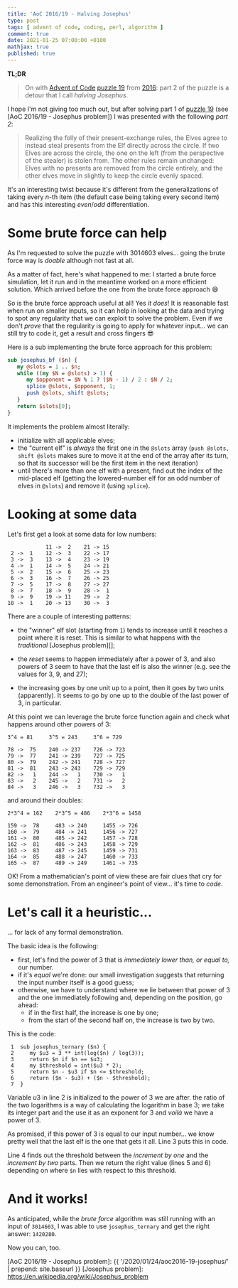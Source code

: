 ```yaml
---
title: 'AoC 2016/19 - Halving Josephus'
type: post
tags: [ advent of code, coding, perl, algorithm ]
comment: true
date: 2021-01-25 07:00:00 +0100
mathjax: true
published: true
---
```


**TL;DR**

> On with [Advent of Code][] [puzzle 19][p19] from [2016][aoc2016]: part
> 2 of the puzzle is a detour that I call *halving Josephus*.

I hope I'm not giving too much out, but after solving part 1 of [puzzle
19][p19] (see [AoC 2016/19 - Josephus problem]) I was presented with the
following *part 2*:

> Realizing the folly of their present-exchange rules, the Elves agree
> to instead steal presents from the Elf directly across the circle. If
> two Elves are across the circle, the one on the left (from the
> perspective of the stealer) is stolen from. The other rules remain
> unchanged: Elves with no presents are removed from the circle
> entirely, and the other elves move in slightly to keep the circle
> evenly spaced.

It's an interesting twist because it's different from the
generalizations of taking every $n$-th item (the default case being
taking every second item) and has this interesting *even*/*odd*
differentiation.

# Some brute force can help

As I'm requested to solve the puzzle with $3014603$ elves... going the
brute force way is *doable* although not fast at all.

As a matter of fact, here's what happened to me: I started a brute force
simulation, let it run and in the meantime worked on a more efficient
solution. Which arrived before the one from the brute force approach 😄

So is the brute force approach useful at all! Yes *it does*! It is
reasonable fast when run on smaller inputs, so it can help in looking at
the data and trying to spot any regularity that we can exploit to solve
the problem. Even if we don't *prove* that the regularity is going to
apply for whatever input... we can still try to code it, get a result
and cross fingers 😎

Here is a sub implementing the brute force approach for this problem:

```perl
sub josephus_bf ($n) {
   my @slots = 1 .. $n;
   while ((my $N = @slots) > 1) {
      my $opponent = $N % 1 ? ($N - 1) / 2 : $N / 2;
      splice @slots, $opponent, 1;
      push @slots, shift @slots;
   }
   return $slots[0];
}
```

It implements the problem almost literally:

- initialize with all applicable elves;
- the "current elf" is *always* the first one in the `@slots` array
  (`push @slots, shift @slots` makes sure to move it at the end of the
  array after its turn, so that its successor will be the first item in
  the next iteration)
- until there's more than one elf with a present, find out the index of
  the mid-placed elf (getting the lowered-number elf for an odd number
  of elves in `@slots`) and remove it (using `splice`).

# Looking at some data

Let's first get a look at some data for low numbers:

```
            11 ->  2    21 -> 15
 2 ->  1    12 ->  3    22 -> 17
 3 ->  3    13 ->  4    23 -> 19
 4 ->  1    14 ->  5    24 -> 21
 5 ->  2    15 ->  6    25 -> 23
 6 ->  3    16 ->  7    26 -> 25
 7 ->  5    17 ->  8    27 -> 27
 8 ->  7    18 ->  9    28 ->  1
 9 ->  9    19 -> 11    29 ->  2
10 ->  1    20 -> 13    30 ->  3
```

There are a couple of interesting patterns:

- the "winner" elf slot (starting from `1`) tends to increase until it
  reaches a point where it is reset. This is similar to what happens
  with the *traditional* [Josephus problem][];

- the *reset* seems to happen immediately after a power of $3$, and also
  powers of $3$ seem to have that the last elf is also the winner (e.g.
  see the values for $3$, $9$, and $27$);

- the increasing goes by one unit up to a point, then it goes by two
  units (apparently). It seems to go by one up to the double of the last
  power of $3$, in particular.

At this point we can leverage the brute force function again and check
what happens around other powers of $3$:

```
3^4 = 81     3^5 = 243     3^6 = 729

78 ->  75    240 -> 237    726 -> 723
79 ->  77    241 -> 239    727 -> 725
80 ->  79    242 -> 241    728 -> 727
81 ->  81    243 -> 243    729 -> 729
82 ->   1    244 ->   1    730 ->   1
83 ->   2    245 ->   2    731 ->   2
84 ->   3    246 ->   3    732 ->   3
```

and around their doubles:

```
2*3^4 = 162    2*3^5 = 486    2*3^6 = 1458

159 ->  78     483 -> 240     1455 -> 726
160 ->  79     484 -> 241     1456 -> 727
161 ->  80     485 -> 242     1457 -> 728
162 ->  81     486 -> 243     1458 -> 729
163 ->  83     487 -> 245     1459 -> 731
164 ->  85     488 -> 247     1460 -> 733
165 ->  87     489 -> 249     1461 -> 735
```

OK! From a mathematician's point of view these are fair clues that cry
for some demonstration. From an engineer's point of view... it's time to
*code*.

# Let's call it a heuristic...

... for lack of any formal demonstration.

The basic idea is the following:

- first, let's find the power of $3$ that is *immediately lower than, or
  equal to,* our number.
- if it's *equal* we're done: our small investigation suggests that
  returning the input number itself is a good guess;
- otherwise, we have to understand where we lie between that power of
  $3$ and the one immediately following and, depending on the position,
  go ahead:
  - if in the first half, the increase is one by one;
  - from the start of the second half on, the increase is two by two.

This is the code:

```
 1  sub josephus_ternary ($n) {
 2     my $u3 = 3 ** int(log($n) / log(3));
 3     return $n if $n == $u3;
 4     my $threshold = int($u3 * 2);
 5     return $n - $u3 if $n <= $threshold;
 6     return ($n - $u3) + ($n - $threshold);
 7  }
```

Variable $u3$ in line 2 is initialized to the power of $3$ we are after.
the ratio of the two logarithms is a way of calculating the logarithm in
base $3$; we take its integer part and the use it as an exponent for $3$
and *voilà* we have a power of $3$.

As promised, if this power of $3$ is equal to our input number... we
know pretty well that the last elf is the one that gets it all. Line 3
puts this in code.

Line 4 finds out the threshold between the *increment by one* and the
*increment by two* parts. Then we return the right value (lines 5 and 6)
depending on where `$n` lies with respect to this threshold.

# And it works!

As anticipated, while the *brute force* algorithm was still running with
an input of `3014603`, I was able to use `josephus_ternary` and get the
right answer: `1420280`.

Now you can, too.



[p19]: https://adventofcode.com/2016/day/19
[aoc2016]: https://adventofcode.com/2016/
[Advent of Code]: https://adventofcode.com/
[Perl]: https://www.perl.org/
[AoC 2016/19 - Josephus problem]: {{ '/2020/01/24/aoc2016-19-josephus/' | prepend: site.baseurl }}
[Josephus problem]: https://en.wikipedia.org/wiki/Josephus_problem
